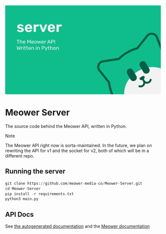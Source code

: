 ![Project banner](/banner.svg)

# Meower Server
The source code behind the Meower API, written in Python.

> [!NOTE]
> The Meower API right now is sorta-maintained.
> In the future, we plan on rewriting the API for v1 and the socket for v2, both of which will be in a different repo.

## Running the server

```py
git clone https://github.com/meower-media-co/Meower-Server.git
cd Meower-Server
pip install -r requirements.txt
python3 main.py
```

## API Docs

See [the autogenerated documentation](https://api.meower.org/docs) and the [Meower documentation](https://docs.meower.org)